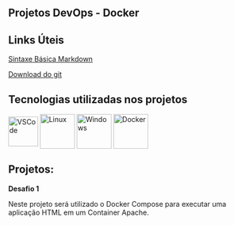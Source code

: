 ## Projetos DevOps - Docker




## Links Úteis

[Sintaxe Básica Markdown](https://www.markdownguide.org/basic-syntax/)

[Download do git](https://git-scm.com/downloads)



## Tecnologias utilizadas nos projetos

<div style="display: inline_block">
<img align="center" alt="VSCode" height="60"  src="https://cdn.jsdelivr.net/gh/devicons/devicon/icons/vscode/vscode-original.svg" />
<img align="center" alt="Linux" height="70" src="https://cdn.jsdelivr.net/gh/devicons/devicon/icons/linux/linux-original.svg" />
<img align="center" alt="Windows" height="70" src="https://cdn.jsdelivr.net/gh/devicons/devicon/icons/windows8/windows8-original.svg" />              
<img  align="center" alt="Docker" height="70" src="https://cdn.jsdelivr.net/gh/devicons/devicon/icons/docker/docker-original-wordmark.svg" />
</div>    




## **Projetos**:



**Desafio 1**

Neste projeto será utilizado o Docker Compose para executar uma aplicação HTML em um Container Apache.
